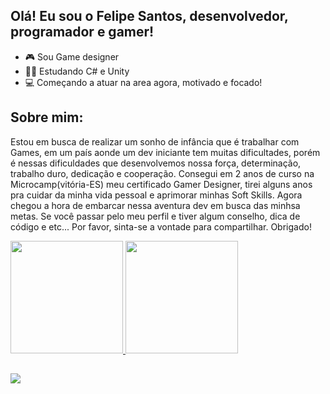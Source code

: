## Olá! Eu sou o Felipe Santos, desenvolvedor, programador e gamer!

- 🎮 Sou Game designer
- 👨‍💻 Estudando C# e Unity
- 💻 Começando a atuar na area agora, motivado e focado!

##
<h2>Sobre mim:</h2>
<p> Estou em busca de realizar um sonho de infância que é trabalhar com Games, em um país aonde um dev iniciante tem muitas dificultades, porém é nessas dificuldades que desenvolvemos nossa força, determinação, trabalho duro, dedicação e cooperação. Consegui em 2 anos de curso na Microcamp(vitória-ES) meu certificado Gamer Designer, tirei alguns anos pra cuidar da minha vida pessoal e aprimorar minhas Soft Skills. Agora chegou a hora de embarcar nessa aventura dev em busca das minhsa metas. Se você passar pelo meu perfil e tiver algum conselho, dica de código e etc... Por favor, sinta-se a vontade para compartilhar. Obrigado! </p>

<div aling="center">
  <a href="https://github.com/Felipe-GamerDev">
  <img height="180em" src="https://github-readme-stats.vercel.app/api?username=Felipe-GamerDev&show_icons=true&theme=tokyonight&include_all_commits=true&count_private=true"/>
  <img height="180em" src="https://github-readme-stats.vercel.app/api/top-langs/?username=Felipe-GamerDev&layout=compact&langs_count=7&theme=tokyonight"/>
</div>
  
 ##
  
<div>
  <a href="https://https://www.instagram.com/fe.lipe_os" target="_blank"><img src="https://img.shields.io/badge/-Instagram-543DE0?style=for-the-badge&logo=instagram&logoColor=white" target="_blank"></a>
</div>
